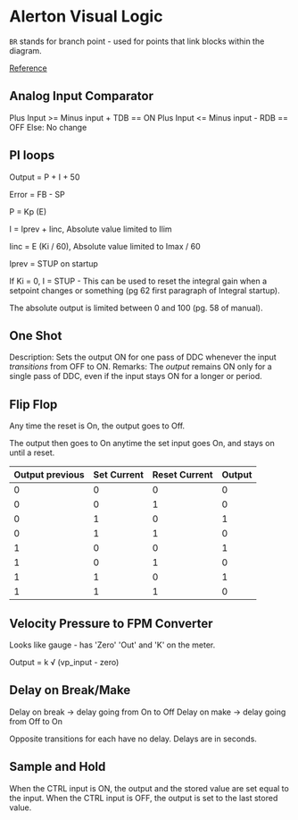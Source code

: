 # Alerton Visual Logic

`BR` stands for branch point - used for points that link blocks within the diagram.

[Reference](https://hvac-talk.com/vbb/threads/2051121-Alerton-BacTalk-Visuallogic-PI-Function)

## Analog Input Comparator

Plus Input >= Minus input + TDB  == ON
Plus Input <= Minus input - RDB  == OFF
Else: No change

## PI loops

Output = P + I + 50

Error = FB - SP

P = Kp (E)

I = Iprev + Iinc, Absolute value limited to Ilim

Iinc = E (Ki / 60), Absolute value limited to Imax / 60

Iprev = STUP on startup

If Ki = 0, I = STUP - This can be used to reset the integral gain when a setpoint changes or something (pg 62 first paragraph of Integral startup).

The absolute output is limited between 0 and 100 (pg. 58 of manual).

## One Shot

Description: Sets the output ON for one pass of DDC whenever the input *transitions* from OFF to ON.
Remarks:     The *output* remains ON only for a single pass of DDC, even if the input stays ON for a longer or period.

## Flip Flop

Any time the reset is On, the output goes to Off.

The output then goes to On anytime the set input goes On, and stays on until a reset.

Output previous  | Set Current   | Reset Current   | Output
-----------------|---------------|-----------------|-------
0                | 0             | 0               | 0
0                | 0             | 1               | 0
0                | 1             | 0               | 1
0                | 1             | 1               | 0
1                | 0             | 0               | 1
1                | 0             | 1               | 0
1                | 1             | 0               | 1
1                | 1             | 1               | 0

## Velocity Pressure to FPM Converter

Looks like gauge - has 'Zero' 'Out' and 'K' on the meter.

Output = k √ (vp_input - zero)

## Delay on Break/Make

Delay on break -> delay going from On to Off
Delay on make -> delay going from Off to On

Opposite transitions for each have no delay. Delays are in seconds.

## Sample and Hold

When the CTRL input is ON, the output and the stored value are set equal to the input.
When the CTRL input is OFF, the output is set to the last stored value.
